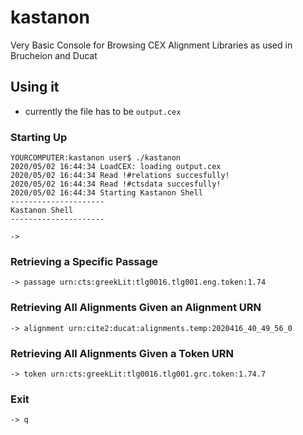 # kastanon
Very Basic Console for Browsing CEX Alignment Libraries as used in Brucheion and Ducat

## Using it

- currently the file has to be `output.cex`

### Starting Up
```
YOURCOMPUTER:kastanon user$ ./kastanon
2020/05/02 16:44:34 LoadCEX: loading output.cex
2020/05/02 16:44:34 Read !#relations succesfully!
2020/05/02 16:44:34 Read !#ctsdata succesfully!
2020/05/02 16:44:34 Starting Kastanon Shell
---------------------
Kastanon Shell
---------------------

->
```

### Retrieving a Specific Passage
```
-> passage urn:cts:greekLit:tlg0016.tlg001.eng.token:1.74  
```

### Retrieving All Alignments Given an Alignment URN
```
-> alignment urn:cite2:ducat:alignments.temp:2020416_40_49_56_0
```

### Retrieving All Alignments Given a Token URN
```
-> token urn:cts:greekLit:tlg0016.tlg001.grc.token:1.74.7
```

### Exit
```
-> q
```
